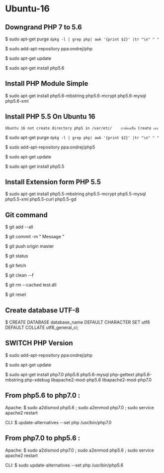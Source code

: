 # Ubuntu-16

## Downgrand PHP 7 to 5.6
  $ sudo apt-get purge `dpkg -l | grep php| awk '{print $2}' |tr "\n" " "`
  
  $ sudo add-apt-repository ppa:ondrej/php
  
  $ sudo apt-get update
  
  $ sudo apt-get install php5.6

## Install PHP Module Simple
  $ sudo apt-get install php5.6-mbstring php5.6-mcrypt php5.6-mysql php5.6-xml
  
  
  ## Install PHP 5.5 On Ubuntu 16
    Ubuntu 16 not create directory php5 in /var/etc/    เราต้องเป็น Create เอง

  $ sudo apt-get purge `dpkg -l | grep php| awk '{print $2}' |tr "\n" " "`
  
  $ sudo add-apt-repository ppa:ondrej/php5
  
  $ sudo apt-get update
  
  $ sudo apt-get install php5.5

## Install Extension form PHP 5.5
  $ sudo apt-get install php5.5-mbstring php5.5-mcrypt php5.5-mysql php5.5-xml php5.5-curl php5.5-gd
    
## Git command
  $ git add --all
  
  $ git commit -m " Message "
  
  $ git push origin master
  
  $ git status
  
  $ git fetch
  
  $ git clean --f
  
  $ git rm --cached test.dll
  
  $ git reset
  
## Create database UTF-8  
  $ CREATE DATABASE database_name DEFAULT CHARACTER SET utf8 DEFAULT COLLATE utf8_general_ci;
  
## SWITCH PHP Version
  $ sudo add-apt-repository ppa:ondrej/php

  $ sudo apt-get update

  $ sudo apt-get install php7.0 php5.6 php5.6-mysql php-gettext php5.6-mbstring php-xdebug libapache2-mod-php5.6 libapache2-mod-php7.0

  ## From php5.6 to php7.0 :
  Apache:
  $ sudo a2dismod php5.6 ; sudo a2enmod php7.0 ; sudo service apache2 restart

  CLI:
  $ update-alternatives --set php /usr/bin/php7.0

  ## From php7.0 to php5.6 :
  Apache:
  $ sudo a2dismod php7.0 ; sudo a2enmod php5.6 ; sudo service apache2 restart

  CLI:
  $ sudo update-alternatives --set php /usr/bin/php5.6

